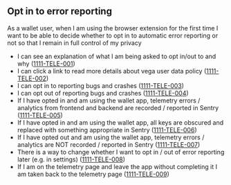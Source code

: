 ## Opt in to error reporting

As a wallet user, when I am using the browser extension for the first time I want to be able to decide whether to opt in to automatic error reporting or not so that I remain in full control of my privacy

- I can see an explanation of what I am being asked to opt in/out to and why (<a name="1111-TELE-001" href="#1111-TELE-001">1111-TELE-001</a>)
- I can click a link to read more details about vega user data policy (<a name="1111-TELE-002" href="#1111-TELE-002">1111-TELE-002</a>)
- I can opt in to reporting bugs and crashes (<a name="1111-TELE-003" href="#1111-TELE-003">1111-TELE-003</a>)
- I can opt out of reporting bugs and crashes (<a name="1111-TELE-004" href="#1111-TELE-004">1111-TELE-004</a>)
- If I have opted in and am using the wallet app, telemetry errors / analytics from frontend and backend are recorded / reported in Sentry (<a name="1111-TELE-005" href="#1111-TELE-005">1111-TELE-005</a>)
- If I have opted in and am using the wallet app, all keys are obscured and replaced with something appropriate in Sentry (<a name="1111-TELE-006" href="#1111-TELE-006">1111-TELE-006</a>)
- If I have opted out and am using the wallet app, telemetry errors / analytics are NOT recorded / reported in Sentry (<a name="1111-TELE-007" href="#1111-TELE-007">1111-TELE-007</a>)
- There is a way to change whether I want to opt in / out of error reporting later (e.g. in settings) (<a name="1111-TELE-008" href="#1111-TELE-008">1111-TELE-008</a>)
- If I am on the telemetry page and leave the app without completing it I am taken back to the telemetry page (<a name="1111-TELE-009" href="#1111-TELE-009">1111-TELE-009</a>)
